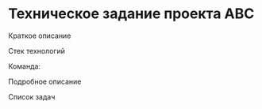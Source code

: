# Техническое задание проекта ABC

Краткое описание

Стек технологий

Команда:

Подробное описание

Список задач
